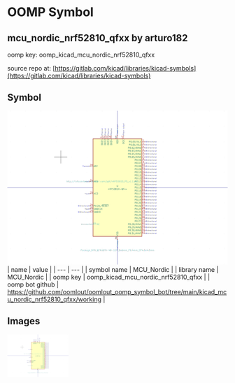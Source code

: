 # OOMP Symbol  
## mcu_nordic_nrf52810_qfxx  by arturo182  
  
oomp key: oomp_kicad_mcu_nordic_nrf52810_qfxx  
  
source repo at: [https://gitlab.com/kicad/libraries/kicad-symbols](https://gitlab.com/kicad/libraries/kicad-symbols)  
## Symbol  
  
[![working.png](working_600.png)](working.png)  
| name | value | 
| --- | --- | 
| symbol name | MCU_Nordic | 
| library name | MCU_Nordic | 
| oomp key | oomp_kicad_mcu_nordic_nrf52810_qfxx | 
| oomp bot github | https://github.com/oomlout/oomlout_oomp_symbol_bot/tree/main/kicad_mcu_nordic_nrf52810_qfxx/working | 
## Images  
  
[![working.png](working_140.png)](working.png)  
